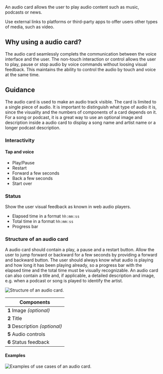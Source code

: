 An audio card allows the user to play audio content such as music, podcasts or news.

Use external links to platforms or third-party apps to offer users other types of media, such as video.

## Why using a audio card?

The audio card seamlessly complets the communication between the voice interface and the user. The non-touch interaction or control allows the user to play, pause or stop audio by voice commands without loosing visual feedback. This maintains the ability to control the audio by touch and voice at the same time.

## Guidance

The audio card is used to make an audio track visible. The card is limited to a single piece of audio. It is important to distinguish what type of audio it is, since the visuality and the numbers of components of a card depends on it. For a song or podcast, it is a great way to use an optional image and description  inside a audio card to display a song name and artist name or a longer podcast description.

### Interactivity

#### Tap and voice

- Play/Pause
- Restart
- Forward a few seconds
- Back a few seconds
- Start over

### Status

Show the user visual feedback as known in web audio players.

- Elapsed time in a format `hh:mm:ss`
- Total time in a format `hh:mm:ss`
- Progress bar

### Structure of an audio card

A audio card should contain a play, a pause and a restart button. Allow the user to jump forward or backward for a few seconds by providing a forward and backward button. The user should always know what audio is playing and how long it has been playing already, so a progress bar with the elapsed time and the total time must be visually recognizable. An audio card can also contain a title and, if applicable, a detailed description and image, e.g. when a podcast or song is played to identify the artist.

![Structure of an audio card.](/images/design-patterns/audioCardStructure.png)

| Components                     |
| ------------------------------ |
| **1** Image _(optional)_       |
| **2** Title                    |
| **3** Description _(optional)_ |
| **5** Audio controls           |
| **6** Status feedback          |

#### Examples

![Examples of use cases of an audio card.](/images/design-patterns/audioCardExamples.png)
